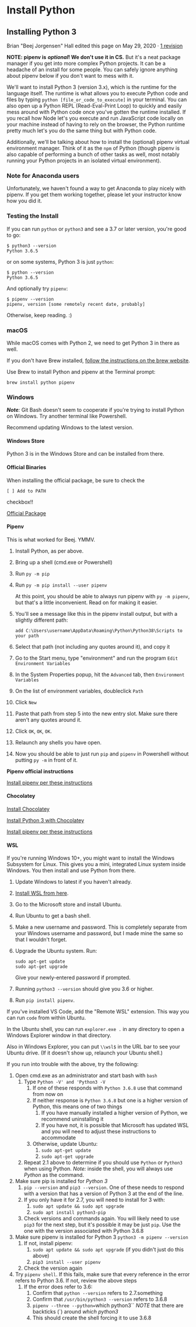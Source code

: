 # Install Python



## Installing Python 3

Brian "Beej Jorgensen" Hall edited this page on May 29, 2020 · [1 revision](https://github.com/LambdaSchool/CS-Wiki/wiki/Installing-Python-3/_history)

**NOTE: pipenv is** _**optional**_**! We don't use it in CS.** But it's a neat package manager if you get into more complex Python projects. It can be a headache of an install for some people. You can safely ignore anything about pipenv below if you don't want to mess with it.

We'll want to install Python 3 \(version 3.x\), which is the runtime for the language itself. The runtime is what allows you to execute Python code and files by typing `python [file_or_code_to_execute]` in your terminal. You can also open up a Python REPL \(Read-Eval-Print Loop\) to quickly and easily mess around with Python code once you've gotten the runtime installed. If you recall how Node let's you execute and run JavaScript code locally on your machine instead of having to rely on the browser, the Python runtime pretty much let's you do the same thing but with Python code.

Additionally, we'll be talking about how to install the \(optional\) pipenv virtual environment manager. Think of it as the `npm` of Python \(though pipenv is also capable of performing a bunch of other tasks as well, most notably running your Python projects in an isolated virtual environment\).

### Note for Anaconda users

Unfortunately, we haven't found a way to get Anaconda to play nicely with pipenv. If you get them working together, please let your instructor know how you did it.

### Testing the Install

If you can run `python` or `python3` and see a 3.7 or later version, you're good to go:

```pythonext
$ python3 --version
Python 3.6.5
```

or on some systems, Python 3 is just `python`:

```pythonext
$ python --version
Python 3.6.5
```

And optionally try `pipenv`:

```pythonext
$ pipenv --version
pipenv, version [some remotely recent date, probably]
```

Otherwise, keep reading. :\)

### macOS

While macOS comes with Python 2, we need to get Python 3 in there as well.

If you don't have Brew installed, [follow the instructions on the brew website](https://brew.sh/).

Use Brew to install Python and pipenv at the Terminal prompt:

```pythonext
brew install python pipenv
```

### Windows

_**Note**:_ Git Bash doesn't seem to cooperate if you're trying to install Python on Windows. Try another terminal like Powershell.

Recommend updating Windows to the latest version.

#### Windows Store

Python 3 is in the Windows Store and can be installed from there.

#### Official Binaries

When installing the official package, be sure to check the

```pythonext
[ ] Add to PATH
```

checkbox!!

[Official Package](https://www.python.org/downloads/windows/)

#### Pipenv

This is what worked for Beej. YMMV.

1. Install Python, as per above.
2. Bring up a shell \(cmd.exe or Powershell\)
3. Run `py -m pip`
4. Run `py -m pip install --user pipenv`

   At this point, you should be able to always run pipenv with `py -m pipenv`, but that's a little inconvenient. Read on for making it easier.

5. You'll see a message like this in the pipenv install output, but with a slightly different path:

   ```pythonext
   add C:\Users\username\AppData\Roaming\Python\Python38\Scripts to your path
   ```

6. Select that path \(not including any quotes around it\), and copy it
7. Go to the Start menu, type "environment" and run the program `Edit Environment Variables`
8. In the System Properties popup, hit the `Advanced` tab, then `Environment Variables`
9. On the list of environment variables, doubleclick `Path`
10. Click `New`
11. Paste that path from step 5 into the new entry slot. Make sure there aren't any quotes around it.
12. Click `OK`, `OK`, `OK`.
13. Relaunch any shells you have open.
14. Now you should be able to just run `pip` and `pipenv` in Powershell without putting `py -m` in front of it.

**Pipenv official instructions**

[Install pipenv per these instructions](http://docs.python-guide.org/en/latest/dev/virtualenvs/#virtualenvironments-ref)

#### Chocolatey

[Install Chocolatey](https://chocolatey.org/install)

[Install Python 3 with Chocolatey](https://chocolatey.org/packages/python3)

[Install pipenv per these instructions](http://docs.python-guide.org/en/latest/dev/virtualenvs/#virtualenvironments-ref)

#### WSL

If you're running Windows 10+, you might want to install the Windows Subsystem for Linux. This gives you a mini, integrated Linux system inside Windows. You then install and use Python from there.

1. Update Windows to latest if you haven't already.
2. [Install WSL from here](https://docs.microsoft.com/en-us/windows/wsl/install-win10).
3. Go to the Microsoft store and install Ubuntu.
4. Run Ubuntu to get a bash shell.
5. Make a new username and password. This is completely separate from your Windows username and password, but I made mine the same so that I wouldn't forget.
6. Upgrade the Ubuntu system. Run:

   ```pythonext
   sudo apt-get update
   sudo apt-get upgrade
   ```

   Give your newly-entered password if prompted.

7. Running `python3 --version` should give you 3.6 or higher.
8. Run `pip install pipenv`.

If you've installed VS Code, add the "Remote WSL" extension. This way you can run `code` from within Ubuntu.

In the Ubuntu shell, you can run `explorer.exe .` in any directory to open a Windows Explorer window in that directory.

Also in Windows Explorer, you can put `\\wsl$` in the URL bar to see your Ubuntu drive. \(If it doesn't show up, relaunch your Ubuntu shell.\)

If you run into trouble with the above, try the following:

1. Open cmd.exe as an administrator and start bash with `bash`
   1. Type `Python -V' and 'Python3 -V`
      1. If one of these responds with `Python 3.6.8` use that command from now on
      2. If neither response is `Python 3.6.8` but one is a higher version of Python, this means one of two things
         1. If you have manually installed a higher version of Python, we recommend uninstalling it
         2. If you have not, it is possible that Microsoft has updated WSL and you will need to adjust these instructions to accommodate
      3. Otherwise, update Ubuntu:
         1. `sudo apt-get update`
         2. `sudo apt-get upgrade`
   2. Repeat 2.1 above to determine if you should use `Python` or `Python3` when using Python. _Note:_ inside the shell, you will always use _Python_ as the command.
2. Make sure pip is installed for _Python 3_
   1. `pip --version` and `pip3 --version`. One of these needs to respond with a version that has a version of Python 3 at the end of the line.
   2. If you only have it for 2.7, you will need to install for 3 with:
      1. `sudo apt update && sudo apt upgrade`
      2. `sudo apt install python3-pip`
   3. Check versions and commands again. You will likely need to use `pip3` for the next step, but it's possible it may be just `pip`. Use the one with the version associated with Python 3.6.8
3. Make sure pipenv is installed for Python 3 `python3 -m pipenv --version`
   1. If not, install pipenv:
      1. `sudo apt update && sudo apt upgrade` \(if you didn't just do this above\)
      2. `pip3 install --user pipenv`
   2. Check the version again
4. Try `pipenv shell`. If this fails, make sure that every reference in the error refers to Python 3.6. If not, review the above steps
   1. If the error does refer to 3.6:
      1. Confirm that `python --version` refers to 2.7.something
      2. Confirm that `/usr/bin/python3 --version` refers to 3.6.8
      3. `pipenv --three --python=`which python3\`\` _NOTE_ that there are backticks \(\`\) around _which python3_
      4. This should create the shell forcing it to use 3.6.8

